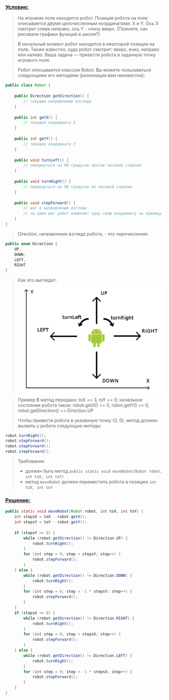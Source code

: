 [//]: # (3.3.13)
### [Условие:]()

>На игровом поле находится робот. Позиция робота на поле описывается двумя целочисленным координатами: X и Y. 
Ось X смотрит слева направо, ось Y - снизу вверх. (Помните, как рисовали графики функций в школе?)

>В начальный момент робот находится в некоторой позиции на поле. 
Также известно, куда робот смотрит: вверх, вниз, направо или налево. 
Ваша задача — привести робота в заданную точку игрового поля.

>Робот описывается классом Robot. Вы можете пользоваться следующими его методами (реализация вам неизвестна):
```java
public class Robot {

    public Direction getDirection() {
        // текущее направление взгляда
    }

    public int getX() {
        // текущая координата X
    }

    public int getY() {
        // текущая координата Y
    }

    public void turnLeft() {
        // повернуться на 90 градусов против часовой стрелки
    }

    public void turnRight() {
        // повернуться на 90 градусов по часовой стрелке
    }

    public void stepForward() {
        // шаг в направлении взгляда
        // за один шаг робот изменяет одну свою координату на единицу
    }
}
```
>Direction, направление взгляда робота, - это перечисление:
```java
public enum Direction {
    UP,
    DOWN,
    LEFT,
    RIGHT
}
```
>Как это выглядит: 
> 
>![](robot.png)

>Пример
В метод передано: toX == 3, toY == 0; начальное состояние робота такое: 
> robot.getX() == 0, robot.getY() == 0, robot.getDirection() == Direction.UP

>Чтобы привести робота в указанную точку (3, 0), метод должен вызвать у робота следующие методы:

```java
robot.turnRight();
robot.stepForward();
robot.stepForward();
robot.stepForward();
```

>Требования:  
>- должен быть метод `public static void moveRobot(Robot robot, int toX, int toY)`
>- метод `moveRobot` должен переместить робота в позицию `int toX, int toY`

### [Решение:]()
```java
public static void moveRobot(Robot robot, int toX, int toY) {
	int stepsX = toX - robot.getX();
	int stepsY = toY - robot.getY();
    
	if (stepsY >= 0) {
		while (robot.getDirection() != Direction.UP) {
			robot.turnRight();
		}
		for (int step = 0; step < stepsY; step++) {
			robot.stepForward();
		}
	} else {
		while (robot.getDirection() != Direction.DOWN) {
			robot.turnRight();
		}
		for (int step = 0; step < -1 * stepsY; step++) {
			robot.stepForward();
		}
	}
	if (stepsX >= 0) {
		while (robot.getDirection() != Direction.RIGHT) {
			robot.turnRight();
		}
		for (int step = 0; step < stepsX; step++) {
			robot.stepForward();
		}
	} else {
		while (robot.getDirection() != Direction.LEFT) {
			robot.turnRight();
		}
		for (int step = 0; step < -1 * stepsX; step++) {
			robot.stepForward();
		}
	}
}
```
